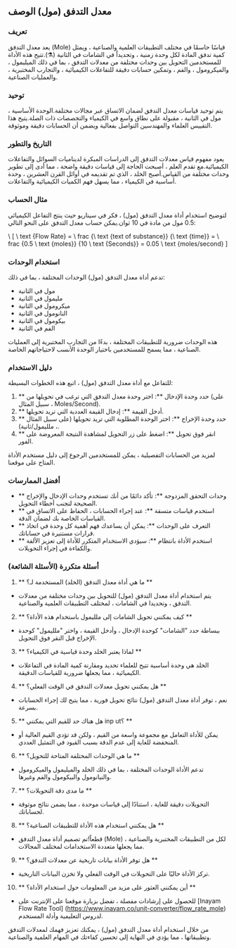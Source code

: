 ## معدل التدفق (مول) الوصف

### تعريف
يعد معدل التدفق (Mole) قياسًا حاسمًا في مختلف التطبيقات العلمية والصناعية ، ويمثل كمية تدفق المادة لكل وحدة زمنية ، وتحديداً في الشامات في الثانية (⚗).تتيح هذه الأداة للمستخدمين التحويل بين وحدات مختلفة من معدلات التدفق ، بما في ذلك الميليمول ، والميكرومول ، والفم ، وتمكين حسابات دقيقة للتفاعلات الكيميائية ، والتجارب المختبرية ، والعمليات الصناعية.

### توحيد
يتم توحيد قياسات معدل التدفق لضمان الاتساق عبر مجالات مختلفة.الوحدة الأساسية ، مول في الثانية ، مقبولة على نطاق واسع في الكيمياء والتخصصات ذات الصلة.يتيح هذا التقييس العلماء والمهندسين التواصل بفعالية ويضمن أن الحسابات دقيقة وموثوقة.

### التاريخ والتطور
يعود مفهوم قياس معدلات التدفق إلى الدراسات المبكرة لديناميات السوائل والتفاعلات الكيميائية.مع تقدم العلم ، أصبحت الحاجة إلى قياسات دقيقة واضحة ، مما أدى إلى تطوير وحدات مختلفة من القياس.أصبح الخلد ، الذي تم تقديمه في أوائل القرن العشرين ، وحدة أساسية في الكيمياء ، مما يسهل فهم الكميات الكيميائية والتفاعلات.

### مثال الحساب
لتوضيح استخدام أداة معدل التدفق (مول) ، فكر في سيناريو حيث ينتج التفاعل الكيميائي 0.5 مول من مادة في 10 ثوان.يمكن حساب معدل التدفق على النحو التالي:

\ [
\ text {Flow Rate} = \ frac {\ text {text of substance}} {\ text {time}} = \ frac {0.5 \ text {moles}} {10 \ text {Seconds}} = 0.05 \ text {moles/second}
\]

### استخدام الوحدات
تدعم أداة معدل التدفق (مول) الوحدات المختلفة ، بما في ذلك:
- مول في الثانية
- مليمول في الثانية
- ميكرومول في الثانية
- النانومول في الثانية
- بيكومول في الثانية
- الفم في الثانية

هذه الوحدات ضرورية للتطبيقات المختلفة ، بدءًا من التجارب المختبرية إلى العمليات الصناعية ، مما يسمح للمستخدمين باختيار الوحدة الأنسب لاحتياجاتهم الخاصة.

### دليل الاستخدام
للتفاعل مع أداة معدل التدفق (مول) ، اتبع هذه الخطوات البسيطة:
1. ** حدد وحدة الإدخال **: اختر وحدة معدل التدفق التي ترغب في تحويلها من (على سبيل المثال ، Moles/Second).
2. ** أدخل القيمة **: إدخال القيمة العددية التي تريد تحويلها.
3. ** حدد وحدة الإخراج **: اختر الوحدة المطلوبة التي تريد تحويلها (على سبيل المثال ، ملليمول/ثانية).
4. ** انقر فوق تحويل **: اضغط على زر التحويل لمشاهدة النتيجة المعروضة على الفور.

لمزيد من الحسابات التفصيلية ، يمكن للمستخدمين الرجوع إلى دليل مستخدم الأداة المتاح على موقعنا.

### أفضل الممارسات
- ** وحدات التحقق المزدوجة **: تأكد دائمًا من أنك تستخدم وحدات الإدخال والإخراج الصحيحة لتجنب أخطاء التحويل.
- ** استخدم قياسات متسقة **: عند إجراء الحسابات ، الحفاظ على الاتساق في القياسات الخاصة بك لضمان الدقة.
- ** التعرف على الوحدات **: يمكن أن يساعدك فهم أهمية كل وحدة في اتخاذ قرارات مستنيرة في حساباتك.
- ** استخدم الأداة بانتظام **: سيؤدي الاستخدام المتكرر للأداة إلى تعزيز الألفة والكفاءة في إجراء التحويلات.

### أسئلة متكررة (الأسئلة الشائعة)

1. ** ما هي أداة معدل التدفق (الخلد) المستخدمة لـ؟ **
- يتم استخدام أداة معدل التدفق (مول) للتحويل بين وحدات مختلفة من معدلات التدفق ، وتحديدا في الشامات ، لمختلف التطبيقات العلمية والصناعية.

2. ** كيف يمكنني تحويل الشامات إلى ملليمول باستخدام هذه الأداة؟ **
- ببساطة حدد "الشامات" كوحدة الإدخال ، وأدخل القيمة ، واختر "ملليمول" كوحدة الإخراج قبل النقر فوق التحويل.

3. ** لماذا يعتبر الخلد وحدة قياسية في الكيمياء؟ **
- الخلد هي وحدة أساسية تتيح للعلماء تحديد ومقارنة كمية المادة في التفاعلات الكيميائية ، مما يجعلها ضرورية للقياسات الدقيقة.

4. ** هل يمكنني تحويل معدلات التدفق في الوقت الفعلي؟ **
- نعم ، توفر أداة معدل التدفق (مول) نتائج تحويل فورية ، مما يتيح لك إجراء الحسابات بسرعة.

5. ** هل هناك حد للقيم التي يمكنني inp ut؟ **
- يمكن للأداة التعامل مع مجموعة واسعة من القيم ، ولكن قد تؤدي القيم العالية أو المنخفضة للغاية إلى عدم الدقة بسبب القيود في التمثيل العددي.

6. ** ما هي الوحدات المختلفة المتاحة للتحويل؟ **
- تدعم الأداة الوحدات المختلفة ، بما في ذلك الخلد والميليمول والميكرومول والنيانومول والبيكومول والفم وغيرها.

7. ** ما مدى دقة التحويلات؟ **
- التحويلات دقيقة للغاية ، استنادًا إلى قياسات موحدة ، مما يضمن نتائج موثوقة لحساباتك.

8. ** هل يمكنني استخدام هذه الأداة للتطبيقات الصناعية؟ **
- قطعاً!تم تصميم أداة معدل التدفق (Mole) لكل من التطبيقات المختبرية والصناعية ، مما يجعلها متعددة الاستخدامات لمختلف المجالات.

9. ** هل توفر الأداة بيانات تاريخية عن معدلات التدفق؟ **
- تركز الأداة حاليًا على التحويلات في الوقت الفعلي ولا تخزن البيانات التاريخية.

10. ** أين يمكنني العثور على مزيد من المعلومات حول استخدام الأداة؟ **
- للحصول على إرشادات مفصلة ، تفضل بزيارة موقعنا على الإنترنت على [Inayam Flow Rate Tool] (https://www.inayam.co/unit-converter/flow_rate_mole) لدروس التعليمية وأدلة المستخدم.

من خلال استخدام أداة معدل التدفق (مول) ، يمكنك تعزيز فهمك لمعدلات التدفق وتطبيقاتها ، مما يؤدي في النهاية إلى تحسين كفاءتك في المهام العلمية والصناعية.